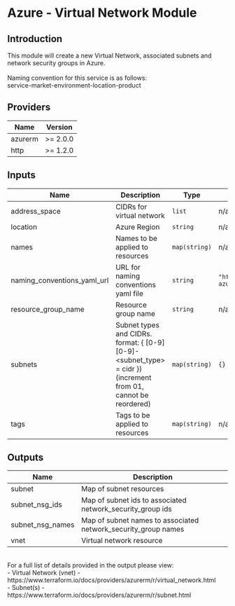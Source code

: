 # Azure - Virtual Network Module

## Introduction

This module will create a new Virtual Network, associated subnets and network security groups in Azure.
<br /><br />
Naming convention for this service is as follows:
<br />
service-market-environment-location-product
<br />


<!--- BEGIN_TF_DOCS --->
## Providers

| Name | Version |
|------|---------|
| azurerm | >= 2.0.0 |
| http | >= 1.2.0 |

## Inputs

| Name | Description | Type | Default | Required |
|------|-------------|------|---------|:-----:|
| address\_space | CIDRs for virtual network | `list` | n/a | yes |
| location | Azure Region | `string` | n/a | yes |
| names | Names to be applied to resources | `map(string)` | n/a | yes |
| naming\_conventions\_yaml\_url | URL for naming conventions yaml file | `string` | `"https://raw.githubusercontent.com/openrba/python-azure-naming/master/custom.yaml"` | no |
| resource\_group\_name | Resource group name | `string` | n/a | yes |
| subnets | Subnet types and CIDRs. format: { [0-9][0-9]-<subnet\_type> = cidr }) (increment from 01, cannot be reordered) | `map(string)` | `{}` | no |
| tags | Tags to be applied to resources | `map(string)` | n/a | yes |

## Outputs

| Name | Description |
|------|-------------|
| subnet | Map of subnet resources |
| subnet\_nsg\_ids | Map of subnet ids to associated network\_security\_group ids |
| subnet\_nsg\_names | Map of subnet names to associated network\_security\_group names |
| vnet | Virtual network resource |
<!--- END_TF_DOCS --->

<br />
For a full list of details provided in the output please view:<br />
- Virtual Network (vnet) - https://www.terraform.io/docs/providers/azurerm/r/virtual_network.html<br />
- Subnet(s) - https://www.terraform.io/docs/providers/azurerm/r/subnet.html<br />
<br />